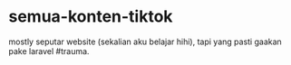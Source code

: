 # semua-konten-tiktok
mostly seputar website (sekalian aku belajar hihi), tapi yang pasti gaakan pake laravel #trauma.

